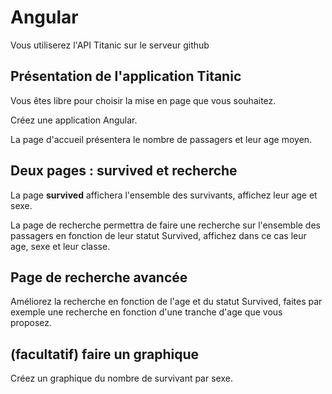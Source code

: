 # Angular 

Vous utiliserez l'API Titanic sur le serveur github

## Présentation de l'application Titanic

Vous êtes libre pour choisir la mise en page que vous souhaitez.

Créez une application Angular.

La page d'accueil présentera le nombre de passagers et leur age moyen.

## Deux pages : survived et recherche

La page **survived** affichera l'ensemble des survivants, affichez leur age et sexe.

La page de recherche permettra de faire une recherche sur l'ensemble des passagers en fonction de leur statut Survived, affichez dans ce cas leur age, sexe et leur classe.

## Page de recherche avancée

Améliorez la recherche en fonction de l'age et du statut Survived, faites par exemple une recherche en fonction d'une tranche d'age que vous proposez.

## (facultatif) faire un graphique 

Créez un graphique du nombre de survivant par sexe.
